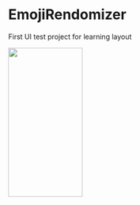 # EmojiRendomizer
First UI test project for learning layout

<img src="https://github.com/VadimSorokolit/images/blob/main/EmojiRandomizer.png" width = 150 height = 300>


